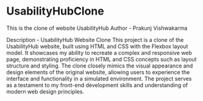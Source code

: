 # UsabilityHubClone
This is the clone of website UsabilityHub 
Author - Prakunj Vishwakarma

Description - UsabilityHub Website Clone
This project is a clone of the UsabilityHub website, built using HTML and CSS with the Flexbox layout model. It showcases my ability to recreate a complex and responsive web page, demonstrating proficiency in HTML and CSS concepts such as layout structure and styling. The clone closely mimics the visual appearance and design elements of the original website, allowing users to experience the interface and functionality in a simulated environment. The project serves as a testament to my front-end development skills and understanding of modern web design principles.
